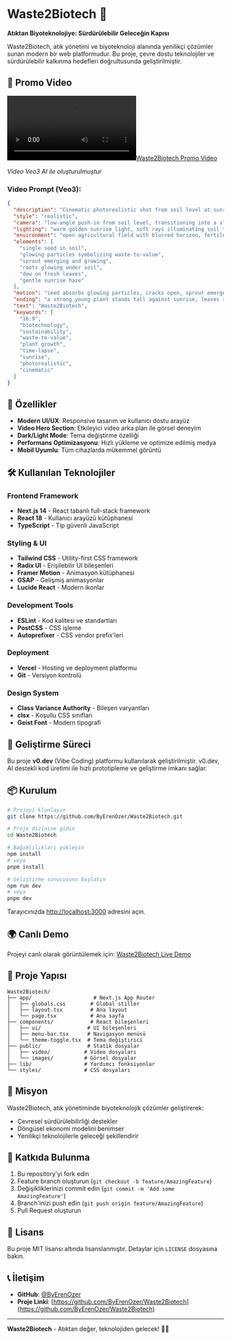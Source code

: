# Waste2Biotech 🌱

**Atıktan Biyoteknolojiye: Sürdürülebilir Geleceğin Kapısı**

Waste2Biotech, atık yönetimi ve biyoteknoloji alanında yenilikçi çözümler sunan modern bir web platformudur. Bu proje, çevre dostu teknolojiler ve sürdürülebilir kalkınma hedefleri doğrultusunda geliştirilmiştir.

## 🎥 Promo Video

[![Waste2Biotech Promo Video](https://github.com/ByErenOzer/Waste2Biotech/raw/main/public/video/video2landing.mp4)](https://github.com/ByErenOzer/Waste2Biotech/raw/main/public/video/video2landing.mp4)

*Video Veo3 AI ile oluşturulmuştur*

### Video Prompt (Veo3):
```json
{
  "description": "Cinematic photorealistic shot from soil level at sunrise. A single seed rests in rich dark soil. Tiny glowing particles (symbolizing waste-to-value transformation) flow gently into the seed. Slowly, the seed cracks open and a green sprout emerges, growing rapidly in time-lapse. Roots spread visibly through the soil like glowing threads, connecting to the environment. The sprout grows taller, forming vibrant green leaves shimmering with morning dew. The scene symbolizes biotechnology turning waste into life and sustainability.",
  "style": "realistic",
  "camera": "low-angle push-in from soil level, transitioning into a slow tilt upward as the sprout grows",
  "lighting": "warm golden sunrise light, soft rays illuminating soil textures and leaf details",
  "environment": "open agricultural field with blurred horizon, fertile soil foreground, faint morning mist",
  "elements": [
    "single seed in soil",
    "glowing particles symbolizing waste-to-value",
    "sprout emerging and growing",
    "roots glowing under soil",
    "dew on fresh leaves",
    "gentle sunrise haze"
  ],
  "motion": "seed absorbs glowing particles, cracks open, sprout emerges and grows rapidly in smooth time-lapse, roots expand visibly, camera tilts upward following growth",
  "ending": "a strong young plant stands tall against sunrise, leaves shimmering with dew as glowing root lines fade into soil. The text 'Waste2Biotech' gently fades in above the plant before the scene closes.",
  "text": "Waste2Biotech",
  "keywords": [
    "16:9",
    "biotechnology",
    "sustainability",
    "waste-to-value",
    "plant growth",
    "time-lapse",
    "sunrise",
    "photorealistic",
    "cinematic"
  ]
}
```

## 🚀 Özellikler

- **Modern UI/UX**: Responsive tasarım ve kullanıcı dostu arayüz
- **Video Hero Section**: Etkileyici video arka plan ile görsel deneyim
- **Dark/Light Mode**: Tema değiştirme özelliği
- **Performans Optimizasyonu**: Hızlı yükleme ve optimize edilmiş medya
- **Mobil Uyumlu**: Tüm cihazlarda mükemmel görüntü

## 🛠️ Kullanılan Teknolojiler

### Frontend Framework
- **Next.js 14** - React tabanlı full-stack framework
- **React 18** - Kullanıcı arayüzü kütüphanesi
- **TypeScript** - Tip güvenli JavaScript

### Styling & UI
- **Tailwind CSS** - Utility-first CSS framework
- **Radix UI** - Erişilebilir UI bileşenleri
- **Framer Motion** - Animasyon kütüphanesi
- **GSAP** - Gelişmiş animasyonlar
- **Lucide React** - Modern ikonlar

### Development Tools
- **ESLint** - Kod kalitesi ve standartları
- **PostCSS** - CSS işleme
- **Autoprefixer** - CSS vendor prefix'leri

### Deployment
- **Vercel** - Hosting ve deployment platformu
- **Git** - Versiyon kontrolü

### Design System
- **Class Variance Authority** - Bileşen varyantları
- **clsx** - Koşullu CSS sınıfları
- **Geist Font** - Modern tipografi

## 🎨 Geliştirme Süreci

Bu proje **v0.dev** (Vibe Coding) platformu kullanılarak geliştirilmiştir. v0.dev, AI destekli kod üretimi ile hızlı prototipleme ve geliştirme imkanı sağlar.

## 📦 Kurulum

```bash
# Projeyi klonlayın
git clone https://github.com/ByErenOzer/Waste2Biotech.git

# Proje dizinine gidin
cd Waste2Biotech

# Bağımlılıkları yükleyin
npm install
# veya
pnpm install

# Geliştirme sunucusunu başlatın
npm run dev
# veya
pnpm dev
```

Tarayıcınızda [http://localhost:3000](http://localhost:3000) adresini açın.

## 🌍 Canlı Demo

Projeyi canlı olarak görüntülemek için: [Waste2Biotech Live Demo](https://waste2biotech.vercel.app)

## 📁 Proje Yapısı

```
Waste2Biotech/
├── app/                    # Next.js App Router
│   ├── globals.css        # Global stiller
│   ├── layout.tsx         # Ana layout
│   └── page.tsx           # Ana sayfa
├── components/            # React bileşenleri
│   ├── ui/               # UI bileşenleri
│   ├── menu-bar.tsx      # Navigasyon menüsü
│   └── theme-toggle.tsx  # Tema değiştirici
├── public/               # Statik dosyalar
│   ├── video/           # Video dosyaları
│   └── images/          # Görsel dosyalar
├── lib/                 # Yardımcı fonksiyonlar
└── styles/              # CSS dosyaları
```

## 🎯 Misyon

Waste2Biotech, atık yönetiminde biyoteknolojik çözümler geliştirerek:
- Çevresel sürdürülebilirliği destekler
- Döngüsel ekonomi modelini benimser
- Yenilikçi teknolojilerle geleceği şekillendirir

## 🤝 Katkıda Bulunma

1. Bu repository'yi fork edin
2. Feature branch oluşturun (`git checkout -b feature/AmazingFeature`)
3. Değişikliklerinizi commit edin (`git commit -m 'Add some AmazingFeature'`)
4. Branch'inizi push edin (`git push origin feature/AmazingFeature`)
5. Pull Request oluşturun

## 📄 Lisans

Bu proje MIT lisansı altında lisanslanmıştır. Detaylar için `LICENSE` dosyasına bakın.

## 📞 İletişim

- **GitHub**: [@ByErenOzer](https://github.com/ByErenOzer)
- **Proje Linki**: [https://github.com/ByErenOzer/Waste2Biotech](https://github.com/ByErenOzer/Waste2Biotech)

---

**Waste2Biotech** - Atıktan değer, teknolojiden gelecek! 🌱✨

